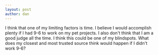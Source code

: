 ```yaml
---
layout: post
author: dan
---
```

I think that one of my limiting factors is time. I believe I would accomplish plenty if I had 9-6 to work on my pet projects. I also don't think that I am a good judge all the time. I think this could be one of my blindspots. What does my closest and most trusted source think would happen if I didn't work 9-6?